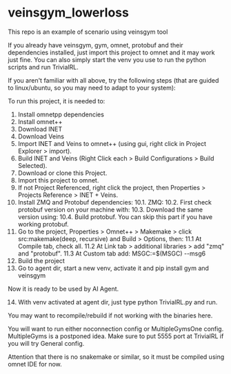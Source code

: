 # veinsgym_lowerloss
This repo is an example of scenario using veinsgym tool

If you already have veinsgym, gym, omnet, protobuf and their dependencies installed, just import this project to omnet and it may work just fine.
You can also simply start the venv you use to run the python scripts and run TrivialRL.

If you aren't familiar with all above, try the following steps (that are guided to linux/ubuntu, so you may need to adapt to your system):

To run this project, it is needed to:

1. Install omnetpp dependencies 
2. Install omnet++ 
3. Download INET 
4. Download Veins 
5. Import INET and Veins to omnet++ (using gui, right click in Project Explorer > import).
6. Build INET and Veins (Right Click each > Build Configurations > Build Selected).
7. Download or clone this Project.
8. Import this project to omnet.
9. If not Project Referenced, right click the project, then Properties > Projects Reference > INET + Veins.
10. Install ZMQ and Protobuf dependencies: 10.1. ZMQ: 10.2. First check protobuf version on your machine with: 10.3. Download the same version using: 10.4. Build protobuf. You can skip this part if you have working protobuf.
11. Go to the project, Properties > Omnet++ > Makemake > click src:makemake(deep, recursive) and Build > Options, then: 11.1 At Compile tab, check all. 11.2 At Link tab > additional libraries > add "zmq" and "protobuf". 11.3 At Custom tab add: MSGC:=$(MSGC) --msg6
12. Build the project
13. Go to agent dir, start a new venv, activate it and pip install gym and veinsgym

Now it is ready to be used by AI Agent.

14. With venv activated at agent dir, just type python TrivialRL.py and run. 

You may want to recompile/rebuild if not working with the binaries here.

You will want to run either noconnection config or MultipleGymsOne config. MultipleGyms is a postponed idea. Make sure to put 5555 port at TrivialRL if you will try General config.

Attention that there is no snakemake or similar, so it must be compiled using omnet IDE for now.

